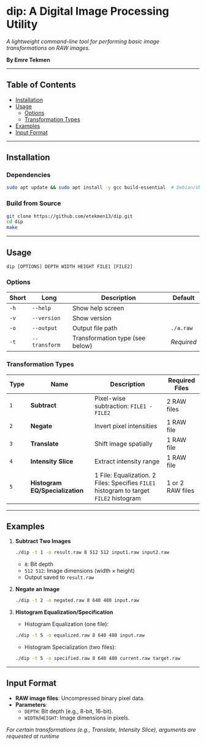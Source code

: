 # dip: A Digital Image Processing Utility

*A lightweight command-line tool for performing basic image transformations on RAW images.*

**By Emre Tekmen**

---

## Table of Contents
- [Installation](#installation)
- [Usage](#usage)
  - [Options](#options)
  - [Transformation Types](#transformation-types)
- [Examples](#examples)
- [Input Format](#input-format)

---

## Installation

### Dependencies
```bash
sudo apt update && sudo apt install -y gcc build-essential  # Debian/Ubuntu
```

### Build from Source
```bash
git clone https://github.com/etekmen13/dip.git
cd dip
make
```

---

## Usage
```
dip [OPTIONS] DEPTH WIDTH HEIGHT FILE1 [FILE2]
```

### Options
| Short | Long          | Description                                  | Default     |
|-------|---------------|----------------------------------------------|-------------|
| `-h`  | `--help`      | Show help screen                             |             |
| `-v`  | `--version`   | Show version                                 |             |
| `-o`  | `--output`    | Output file path                             | `./a.raw`   |
| `-t`  | `--transform` | Transformation type (see below)              | *Required*  |

### Transformation Types
| Type | Name             | Description                          | Required Files |
|------|------------------|--------------------------------------|----------------|
| `1`  | **Subtract**     | Pixel-wise subtraction: `FILE1 - FILE2` | 2 RAW files    |
| `2`  | **Negate**       | Invert pixel intensities             | 1 RAW file     |
| `3`  | **Translate**    | Shift image spatially                | 1 RAW file     |
| `4`  | **Intensity Slice** | Extract intensity range           | 1 RAW file     |
| `5`  | **Histogram EQ/Specialization** | 1 File: Equalization. 2 Files: Specifies `FILE1` histogram to target `FILE2` histogram | 1 or 2 RAW files |
---

## Examples

1. **Subtract Two Images**
   ```bash
   ./dip -t 1 -o result.raw 8 512 512 input1.raw input2.raw
   ```
   - `8`: Bit depth
   - `512 512`: Image dimensions (width × height)
   - Output saved to `result.raw`

2. **Negate an Image**
   ```bash
   ./dip -t 2 -o negated.raw 8 640 480 input.raw
   ```
3. **Histogram Equalization/Specification**
    * Histogram Equalization (one file):
    ```bash
    ./dip -t 5 -o equalized.raw 8 640 480 input.raw
    ```
    * Histogram Specialization (two files):
    ```bash
    ./dip -t 5 -o specified.raw 8 640 480 current.raw target.raw
    ```
---

## Input Format
- **RAW image files**: Uncompressed binary pixel data.
- **Parameters**:
  - `DEPTH`: Bit depth (e.g., 8-bit, 16-bit).
  - `WIDTH`/`HEIGHT`: Image dimensions in pixels.

*For certain transformations (e.g., Translate, Intensity Slice), arguments are requested at runtime*
